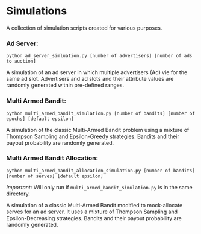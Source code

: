 # Simulations
A collection of simulation scripts created for various purposes.



### Ad Server:
  
  `python ad_server_simluation.py [number of advertisers] [number of ads to auction]`
  
  
  A simulation of an ad server in which multiple advertisers (Ad) vie for the same ad slot. Advertisers and ad slots and their attribute values are randomly generated within pre-defined ranges.



### Multi Armed Bandit:

  `python multi_armed_bandit_simulation.py [number of bandits] [number of epochs] [default epsilon]`

  A simulation of the classic Multi-Armed Bandit problem using a mixture of Thompson Sampling and Epsilon-Greedy strategies. Bandits and their payout probability are randomly generated.



### Multi Armed Bandit Allocation:

  `python multi_armed_bandit_allocation_simulation.py [number of bandits] [number of serves] [default epsilon]`

  *Important*: Will only run if `multi_armed_bandit_simulation.py` is in the same directory.

  A simulation of a classic Multi-Armed Bandit modified to mock-allocate serves for an ad server.  It uses a mixture of Thompson Sampling and Epsilon-Decreasing strategies. Bandits and their payout probability are randomly generated.
